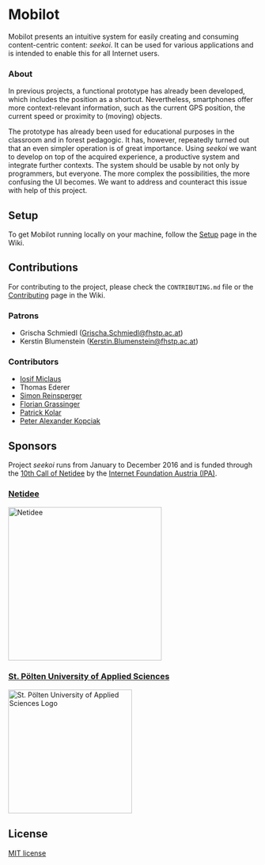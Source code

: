 # Mobilot

Mobilot presents an intuitive system for easily creating and consuming content-centric content: _seekoi_. It can be used for various applications and is intended to enable this for all Internet users.

### About

In previous projects, a functional prototype has already been developed, which includes the position as a shortcut. Nevertheless, smartphones offer more context-relevant information, such as the current GPS position, the current speed or proximity to (moving) objects.

The prototype has already been used for educational purposes in the classroom and in forest pedagogic. It has, however, repeatedly turned out that an even simpler operation is of great importance. Using _seekoi_ we want to develop on top of the acquired experience, a productive system and integrate further contexts. The system should be usable by not only by programmers, but everyone. The more complex the possibilities, the more confusing the UI becomes. We want to address and counteract this issue with help of this project.

## Setup

To get Mobilot running locally on your machine, follow the [Setup](https://github.com/fhstp-mfg/mobilot/wiki/Setup) page in the Wiki.


## Contributions

For contributing to the project, please check the ```CONTRIBUTING.md``` file or the [Contributing](https://github.com/fhstp-mfg/mobilot/wiki/Contributing) page in the Wiki.

### Patrons
- Grischa Schmiedl (<Grischa.Schmiedl@fhstp.ac.at>)
- Kerstin Blumenstein (<Kerstin.Blumenstein@fhstp.ac.at>)

### Contributors
- [Iosif Miclaus](https://github.com/miclaus)
- Thomas Ederer
- [Simon Reinsperger](https://github.com/abisz)
- [Florian Grassinger](https://github.com/doomsayer2)
- [Patrick Kolar](https://github.com/DrFritzi)
- [Peter Alexander Kopciak](https://github.com/rikkuporta)

## Sponsors

Project _seekoi_ runs from January to December 2016 and is funded through the [10th Call of Netidee](https://www.netidee.at/die-netidee-2015/) by the [Internet Foundation Austria (IPA)](https://www.netidee.at/die-internet-foundation-austria-ipa/).

### [Netidee](https://www.netidee.at)
<img src="http://seekoi.fhstp.ac.at/img/netidee-logo_RGB.png" alt="Netidee" width="310">

### [St. Pölten University of Applied Sciences](https://www.fhstp.ac.at)
<img src="http://seekoi.fhstp.ac.at/img/fh-logo.jpg" alt="St. Pölten University of Applied Sciences Logo" width="250">

## License

[MIT license](http://opensource.org/licenses/MIT)
